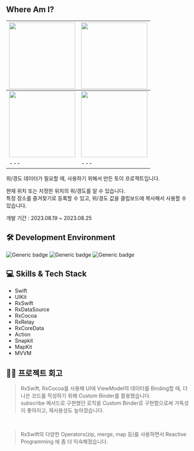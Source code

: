 ## Where Am I?

<img src="https://github.com/EJLee1209/Where_am_i/assets/101651909/20e37d53-acb1-4410-863f-8eb3e05b4f00" width=180/> | <img src="https://github.com/EJLee1209/Where_am_i/assets/101651909/7e80e1b5-59ee-4527-b40a-03dfdf2500fd" width=180/>
---|---|
<img src="https://github.com/EJLee1209/Where_am_i/assets/101651909/350d72d9-10fa-4468-a3a3-96ac100ba88c" width=180/> | <img src="https://github.com/EJLee1209/Where_am_i/assets/101651909/2ed3b8f4-087d-4d19-8f6e-a556e9b9fd39" width=180/>
---|---|

위/경도 데이터가 필요할 때, 사용하기 위해서 만든 토이 프로젝트입니다. <br>

현재 위치 또는 지정한 위치의 위/경도를 알 수 있습니다. <br>
특정 장소를 즐겨찾기로 등록할 수 있고, 위/경도 값을 클립보드에 복사해서 사용할 수 있습니다. <br>

개발 기간 : 2023.08.19 ~ 2023.08.25 <br>

## 🛠 Development Environment

![Generic badge](https://img.shields.io/badge/iOS-14.0+-lightgrey.svg) ![Generic badge](https://img.shields.io/badge/Xcode-14.3.1-blue.svg) ![Generic badge](https://img.shields.io/badge/Swift-5.8.1-purple.svg)


## 💻 Skills & Tech Stack
- Swift
- UIKit
- RxSwift
- RxDataSource
- RxCocoa
- RxRelay
- RxCoreData
- Action
- Snapkit
- MapKit
- MVVM

## 👨‍💻 프로젝트 회고

> RxSwift, RxCocoa를 사용해 UI에 ViewModel의 데이터를 Binding할 때, 더 나은 코드를 작성하기 위해 Custom Binder를 활용했습니다. <br>
subscribe 메서드로 구현했던 로직을  Custom Binder로 구현함으로써 가독성이 좋아지고, 재사용성도 높아졌습니다.

<br>

> RxSwift의 다양한 Operators(zip, merge, map 등)를 사용하면서 Reactive Programming 에 좀 더 익숙해졌습니다.

